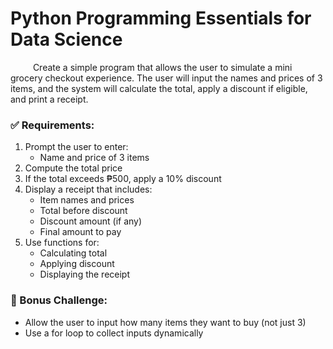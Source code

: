 # Python Programming Essentials for Data Science
&emsp; &emsp; Create a simple program that allows the user to simulate a mini grocery checkout experience. The user will input the names and prices of 3 items, and the system will calculate the total, apply a discount if eligible, and print a receipt. <br>

### ✅ Requirements:
1. Prompt the user to enter:
    - Name and price of 3 items
2. Compute the total price
3. If the total exceeds ₱500, apply a 10% discount
4. Display a receipt that includes:
    - Item names and prices
    - Total before discount
    - Discount amount (if any)
    - Final amount to pay
5. Use functions for:
    - Calculating total
    - Applying discount
    - Displaying the receipt

### 🧩 Bonus Challenge:
- Allow the user to input how many items they want to buy (not just 3)
- Use a for loop to collect inputs dynamically
